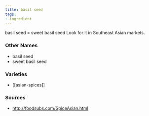 ```yaml
---
title: basil seed
tags:
- ingredient
---
```

basil seed = sweet basil seed Look for it in Southeast Asian markets.

### Other Names

* basil seed
* sweet basil seed

### Varieties

* [[asian-spices]]

### Sources
* http://foodsubs.com/SpiceAsian.html
